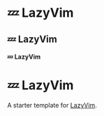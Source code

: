 # 💤 LazyVim

## 💤 LazyVim

#### 💤 LazyVim

# 💤 LazyVim

A starter template for [LazyVim](https://github.com/LazyVim/LazyVim).
